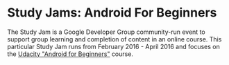 # Study Jams: Android For Beginners

The Study Jam is a Google Developer Group community-run event to support group learning and completion of content in an online course. This particular Study Jam runs from February 2016 - April 2016 and focuses on the [Udacity "Android for Beginners"](https://www.udacity.com/course/viewer#!/c-ud837) course.